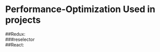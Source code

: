 # Performance-Optimization Used in projects

##Redux:<br/>
   ###reselector<br/>
##React:<br/>
  
  
